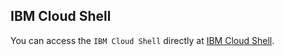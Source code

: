 ## IBM Cloud Shell

You can access the `IBM Cloud Shell` directly at [IBM Cloud Shell](https://cloud.ibm.com/shell).
